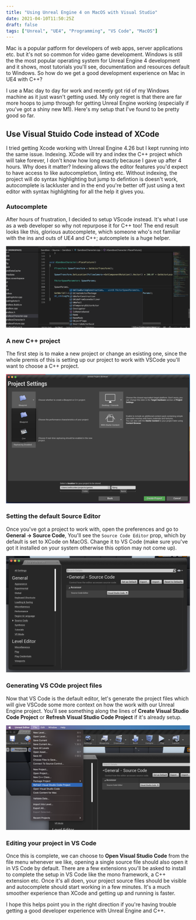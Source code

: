 ```yaml
---
title: "Using Unreal Engine 4 on MacOS with Visual Studio"
date: 2021-04-10T11:50:25Z
draft: false
tags: ["Unreal", "UE4", "Programming", "VS Code", "MacOS"]
---
```


Mac is a popular patform for developers of web apps, server applications etc. but it's not so common for video game development. Windows is still the the most popular operating system for Unreal Engine 4 development and it shows, most tutorials you'll see, documentation and resources default to Windows. So how do we get a good development experience on Mac in UE4 with C++?

I use a Mac day to day for work and recently got rid of my Windows machine as it just wasn't getting used. My only regret is that there are far more hoops to jump through for getting Unreal Engine working (especially if you've got a shiny new M1). Here's my setup that I've found to be pretty good so far.

## Use Visual Stuido Code instead of XCode

I tried getting Xcode working with Unreal Engine 4.26 but I kept running into the same issue. Indexing. XCode will try and index the C++ project which will take forever, I don't know how long exactly because I gave up after 4 hours. Why does it matter? Indexing allows the editor features you'd expect to have access to like autocompletion, linting etc. Without indexing, the project will do syntax highlighting but jump to defintion is doesn't work, autocomplete is lackluster and in the end you're better off just using a text editor with syntax highlighting for all the help it gives you.

### Autocomplete

After hours of frustration, I decided to setup VScode instead. It's what I use as a web developer so why not repurpose it for C++ too! The end result looks like this, glorious autocomplete, which someone who's not familiar with the ins and outs of UE4 and C++; autcomplete is a huge helper.

![Autocompletion for C++ in an Unreal Project with VSCode](vscode-autocompletion.png)


### A new C++ project

The first step is to make a new project or change an esisting one, since the whole premis of this is setting up our project to work with VSCode you'll want to choose a C++ project.

![Create a project in UE4](project-creation.png)

### Setting the default Source Editor

Once you've got a project to work with, open the preferences and go to **General -> Source Code**, You'll see the `Source Code Editor` prop, which by default is set to XCode on MacOS. Change it to VS Code (make sure you've got it installed on your system otherwise this option may not come up).

![Updaing the Source Code Editor in Unreal project settings](editor-pref.png)


### Generating VS COde project files

Now that VS Code is the default editor, let's generate the project files which will give VSCode some more context on how the work with our Unreal Engine project. You'll see something along the lines of **Create Visual Studio Code Project** or **Refresh Visual Studio Code Project** if it's already setup.

![Build the project settings](code-project.png)

### Editing your project in VS Code

Once this is complete, we can choose to **Open Visual Studio Code** from the file menu whenever we like, opening a single source file should also open it in VS Code by default. There are a few extensions you'll be asked to install to complete the setup in VS Code like the mono framework, a C++ extension etc. Once it's all doen, your project source files should be visible and autocomplete should start working in a few minutes. It's a much smoother experience than XCode and getting up and running is faster.

I hope this helps point you in the right direction if you're having trouble getting a good developer experience with Unreal Engine and C++.